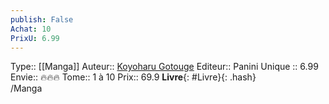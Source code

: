 ```yaml
---
publish: False
Achat: 10
PrixU: 6.99
---
```

Type:: [[Manga]]
Auteur:: [Koyoharu Gotouge](https://www.amazon.fr/Koyoharu-Gotouge/e/B077MFJVDP/ref=dp_byline_cont_book_1)
Editeur:: Panini
Unique :: 6.99
Envie:: 🔥🔥🔥
Tome:: 1 à 10
Prix:: 69.9
**Livre**{: #Livre}{: .hash}  
/Manga